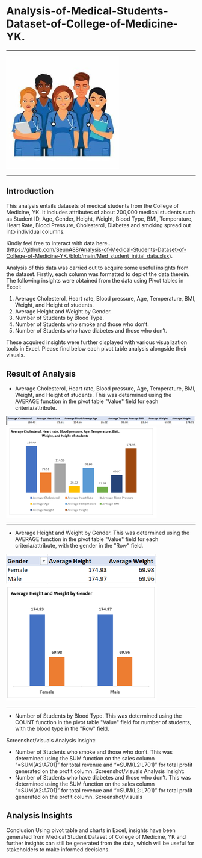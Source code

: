 # Analysis-of-Medical-Students-Dataset-of-College-of-Medicine-YK.
---
![](Med_student_.jpg)

---
## Introduction
This analysis entails datasets of medical students from the College of Medicine, YK. It includes attributes of about 200,000 medical students such as Student ID, Age, Gender, Height, Weight, Blood Type, BMI, Temperature, Heart Rate, Blood Pressure, Cholesterol, Diabetes and smoking spread out into individual columns. 

Kindly feel free to interact with data here...(https://github.com/SeunA88/Analysis-of-Medical-Students-Dataset-of-College-of-Medicine-YK./blob/main/Med_student_initial_data.xlsx).

Analysis of this data was carried out to acquire some useful insights from the dataset. Firstly, each column was formatted to depict the data therein. The following insights were obtained from the data using Pivot tables in Excel:

1. 	Average Cholesterol, Heart rate, Blood pressure, Age, Temperature, BMI, Weight, and Height of students.
2.	Average Height and Weight by Gender.
3.  Number of Students by Blood Type.
4.  Number of Students who smoke and those who don’t.
5.  Number of Students who have diabetes and those who don’t.

These acquired insights were further displayed with various visualization tools in Excel. Please find below each pivot table analysis alongside their visuals.

## Result of Analysis
-	Average Cholesterol, Heart rate, Blood pressure, Age, Temperature, BMI, Weight, and Height of students.
This was determined using the AVERAGE function in the pivot table "Value" field for each criteria/attribute.

 ![](All_averages_.png)    ![](All_Averages.png)
 
 ---
-	Average Height and Weight by Gender.
This was determined using the AVERAGE function in the pivot table "Value" field for each criteria/attribute, with the gender in the "Row" field.

![](Gender.png)    ![](Gender_.png) 
                  
---
-	Number of Students by Blood Type.
This was determined using the COUNT function in the pivot table "Value" field for number of students, with the blood type in the "Row" field.

Screenshot/visuals
Analysis Insight: 
-	Number of Students who smoke and those who don’t.
This was determined using the SUM function on the sales column “=SUM(A2:A701)” for total revenue and “=SUM(L2:L701)” for total profit generated on the profit column.
Screenshot/visuals
Analysis Insight: 
-	Number of Students who have diabetes and those who don’t.
This was determined using the SUM function on the sales column “=SUM(A2:A701)” for total revenue and “=SUM(L2:L701)” for total profit generated on the profit column.
Screenshot/visuals


## Analysis Insights

Conclusion
Using pivot table and charts in Excel, insights have been generated from Medical Student Dataset of College of Medicine, YK and further insights can still be generated from the data, which will be useful for stakeholders to make informed decisions.

